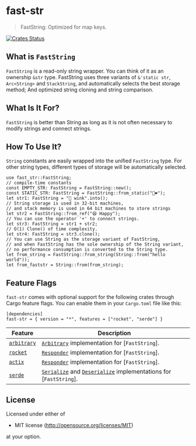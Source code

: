 fast-str
===========

> FastString: Optimized for map keys.

[![Crates Status](https://img.shields.io/crates/v/fast-str.svg)](https://crates.io/crates/fast-str)

## What is `FastString`
`FastString` is a read-only string wrapper. You can think of it as an ownership `&str` type.
FastString uses three variants of `&'static str`, `Arc<String>` and `StackString`, and automatically selects the best storage method;
And optimized string cloning and string comparison.

## What Is It For?
`FastString` is better than String as long as it is not often necessary to modify strings and connect strings.

## How To Use It?
`String` constants are easily wrapped into the unified `FastString` type. For other string types, different types of storage will be automatically selected.

```
use fast_str::FastString;
// compile-time constants
const EMPTY_STR: FastString = FastString::new();
const STATIC_STR: FastString = FastString::from_static("💙❤");
let str1: FastString = "🍷 wink".into();
// String storage is used in 32-bit machines,
// and stack memory is used in 64 bit machines to store strings
let str2 = FastString::from_ref("😆 Happy");
// You can use the operator '+' to connect strings.
let str3: FastString = str1 + str2;
// O(1) Clone() of time complexity.
let str4: FastString = str3.clone();
// You can use String as the storage variant of FastString,
// and when FastString has the sole ownership of the String variant,
// no performance consumption is converted to the String type.
let from_string = FastString::from_string(String::from("hello world"));
let from_faststr = String::from(from_string);
```

## Feature Flags

`fast-str` comes with optional support for the following crates through Cargo
feature flags. You can enable them in your `Cargo.toml` file like this:

```no_compile
[dependencies]
fast-str = { version = "*", features = ["rocket", "serde"] }
```

| Feature | Description |
| ------- | ----------- |
| [`arbitrary`](https://crates.io/crates/arbitrary) | [`Arbitrary`](https://docs.rs/arbitrary/latest/arbitrary/trait.Arbitrary.html) implementation for [`FastString`]. |
| [`rocket`](https://crates.io/crates/rocket) | [`Responder`](https://api.rocket.rs/v0.4/rocket/response/trait.Responder.html) implementation for [`FastString`]. |
| [`actix`](https://crates.io/crates/actix-web) | [`Responder`](https://docs.rs/actix-web/latest/actix_web/trait.Responder.html) implementation for [`FastString`]. |
| [`serde`](https://crates.io/crates/serde) | [`Serialize`](https://docs.rs/arbitrary/latest/arbitrary/trait.Arbitrary.html) and [`Deserialize`](https://docs.rs/serde/latest/serde/trait.Deserialize.html) implementations for [`FastString`]. |

## License

Licensed under either of

 * MIT license (http://opensource.org/licenses/MIT)

at your option.
